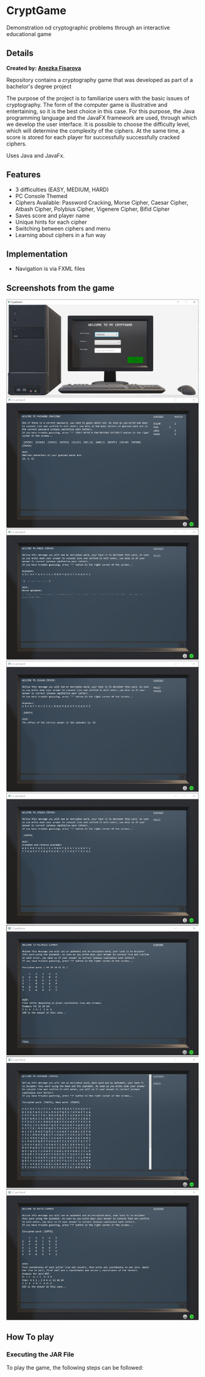 
# CryptGame
Demonstration od cryptographic problems through an interactive educational game

## Details
**Created by:
[Anezka Fisarova](https://github.com/xfisar02)**

Repository contains a cryptography game that was developed as part of a bachelor's degree project

The purpose of the project is to familiarize users with the basic issues of cryptography. The form of the computer game is illustrative and entertaining, so it is the best choice in this case. For this purpose, the Java programming language and the JavaFX framework are used, through which we develop the user interface. It is possible to choose the difficulty level, which will determine the complexity of the ciphers. At the same time, a score is stored for each player for successfully successfully cracked ciphers.

Uses Java and JavaFx.

## Features
- 3 difficulties (EASY, MEDIUM, HARD)
- PC Console Themed
- Ciphers Available: Password Cracking, Morse Cipher, Caesar Cipher, Atbash Cipher, Polybius Cipher, Vigenere Cipher, Bifid Cipher
- Saves score and player name
- Unique hints for each cipher
- Switching between ciphers and menu
- Learning about ciphers in a fun way

## Implementation
- Navigation is via FXML files

## Screenshots from the game
![menu](https://github.com/xfisar02/CryptGame/blob/main/GameScreenshots/menuDesign.PNG)
![passwordhack](https://github.com/xfisar02/CryptGame/blob/main/GameScreenshots/PasswdCrackGame.png)
![morse](https://github.com/xfisar02/CryptGame/blob/main/GameScreenshots/MorseGame.png)
![caesar](https://github.com/xfisar02/CryptGame/blob/main/GameScreenshots/CaesarGame.png)
![atbash](https://github.com/xfisar02/CryptGame/blob/main/GameScreenshots/AtbashGame.png)
![polybius](https://github.com/xfisar02/CryptGame/blob/main/GameScreenshots/PolybiusGame.png)
![vigenere](https://github.com/xfisar02/CryptGame/blob/main/GameScreenshots/VigenereGame.png)
![bifid](https://github.com/xfisar02/CryptGame/blob/main/GameScreenshots/BifidGame.png)

## How To play
### Executing the JAR File
To play the game, the following steps can be followed:

